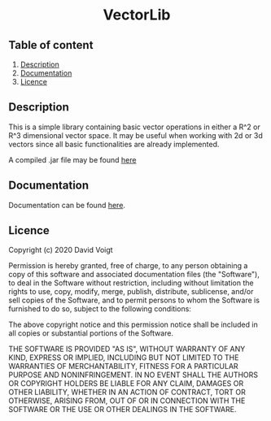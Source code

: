 <h1 align="center">
VectorLib
</h1>

## Table of content
1. [Description](#description)
2. [Documentation](#documentation)
3. [Licence](#licence)

## Description

This is a simple library containing basic vector operations in either a R^2 or R^3 dimensional vector space.
It may be useful when working with 2d or 3d vectors since all basic functionalities are already implemented.


A compiled .jar file may be found [here](https://github.com/dvdvgt/VectorLib/releases)

## Documentation

Documentation can be found [here](https://dvdvgt.github.io/VectorLib).

## Licence

Copyright (c) 2020 David Voigt

Permission is hereby granted, free of charge, to any person obtaining a copy
of this software and associated documentation files (the "Software"), to deal
in the Software without restriction, including without limitation the rights
to use, copy, modify, merge, publish, distribute, sublicense, and/or sell
copies of the Software, and to permit persons to whom the Software is
furnished to do so, subject to the following conditions:

The above copyright notice and this permission notice shall be included in all
copies or substantial portions of the Software.

THE SOFTWARE IS PROVIDED "AS IS", WITHOUT WARRANTY OF ANY KIND, EXPRESS OR
IMPLIED, INCLUDING BUT NOT LIMITED TO THE WARRANTIES OF MERCHANTABILITY,
FITNESS FOR A PARTICULAR PURPOSE AND NONINFRINGEMENT. IN NO EVENT SHALL THE
AUTHORS OR COPYRIGHT HOLDERS BE LIABLE FOR ANY CLAIM, DAMAGES OR OTHER
LIABILITY, WHETHER IN AN ACTION OF CONTRACT, TORT OR OTHERWISE, ARISING FROM,
OUT OF OR IN CONNECTION WITH THE SOFTWARE OR THE USE OR OTHER DEALINGS IN THE
SOFTWARE.

